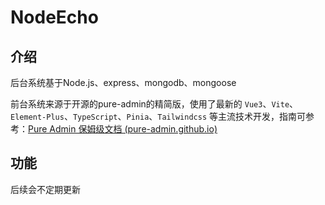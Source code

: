 # NodeEcho

## 介绍

后台系统基于Node.js、express、mongodb、mongoose

前台系统来源于开源的pure-admin的精简版，使用了最新的 `Vue3`、`Vite`、`Element-Plus`、`TypeScript`、`Pinia`、`Tailwindcss` 等主流技术开发，指南可参考：[Pure Admin 保姆级文档 (pure-admin.github.io)](https://pure-admin.github.io/pure-admin-doc/)



## 功能

后续会不定期更新